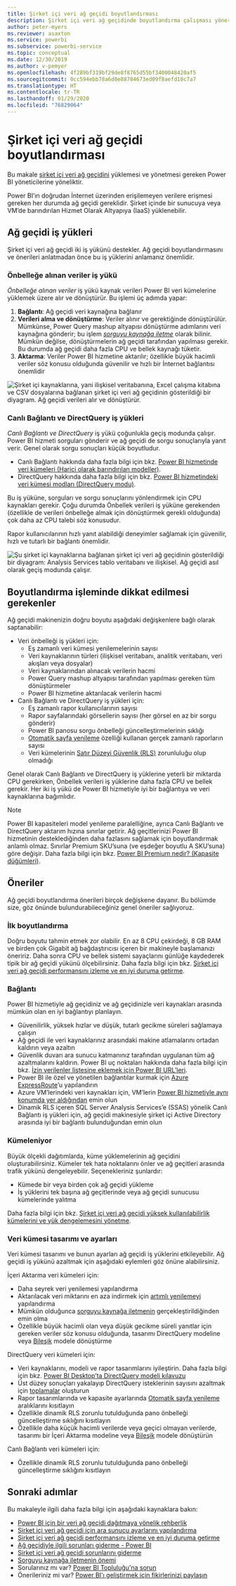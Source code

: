 ```yaml
---
title: Şirket içi veri ağ geçidi boyutlandırması
description: Şirket içi veri ağ geçidinde boyutlandırma çalışması yönergeleri.
author: peter-myers
ms.reviewer: asaxton
ms.service: powerbi
ms.subservice: powerbi-service
ms.topic: conceptual
ms.date: 12/30/2019
ms.author: v-pemyer
ms.openlocfilehash: 4f289bf319bf29de8f8765d55bf3400048420af5
ms.sourcegitcommit: 0cc594ebb78a6d0e88784673ed09f8aefd10c7a7
ms.translationtype: HT
ms.contentlocale: tr-TR
ms.lasthandoff: 01/29/2020
ms.locfileid: "76829064"
---
```

# <a name="on-premises-data-gateway-sizing"></a>Şirket içi veri ağ geçidi boyutlandırması

Bu makale [şirket içi veri ağ geçidini](../service-gateway-onprem.md) yüklemesi ve yönetmesi gereken Power BI yöneticilerine yöneliktir.

Power BI’ın doğrudan İnternet üzerinden erişilemeyen verilere erişmesi gereken her durumda ağ geçidi gereklidir. Şirket içinde bir sunucuya veya VM’de barındırılan Hizmet Olarak Altyapıya (IaaS) yüklenebilir.

## <a name="gateway-workloads"></a>Ağ geçidi iş yükleri

Şirket içi veri ağ geçidi iki iş yükünü destekler. Ağ geçidi boyutlandırmasını ve önerileri anlatmadan önce bu iş yüklerini anlamanız önemlidir.

### <a name="cached-data-workload"></a>Önbelleğe alınan veriler iş yükü

_Önbelleğe alınan veriler_ iş yükü kaynak verileri Power BI veri kümelerine yüklemek üzere alır ve dönüştürür. Bu işlemi üç adımda yapar:

1. **Bağlantı**: Ağ geçidi veri kaynağına bağlanır
1. **Verileri alma ve dönüştürme**: Veriler alınır ve gerektiğinde dönüştürülür. Mümkünse, Power Query mashup altyapısı dönüştürme adımlarını veri kaynağına gönderir; bu işlem _[sorguyu kaynağa iletme](power-query-folding.md)_ olarak bilinir. Mümkün değilse, dönüştürmelerin ağ geçidi tarafından yapılması gerekir. Bu durumda ağ geçidi daha fazla CPU ve bellek kaynağı tüketir.
1. **Aktarma**: Veriler Power BI hizmetine aktarılır; özellikle büyük hacimli veriler söz konusu olduğunda güvenilir ve hızlı bir İnternet bağlantısı önemlidir

![Şirket içi kaynaklarına, yani ilişkisel veritabanına, Excel çalışma kitabına ve CSV dosyalarına bağlanan şirket içi veri ağ geçidinin gösterildiği bir diyagram. Ağ geçidi verileri alır ve dönüştürür.](media/gateway-onprem-sizing/gateway-onprem-workload-cached-data.png)

### <a name="live-connection-and-directquery-workloads"></a>Canlı Bağlantı ve DirectQuery iş yükleri

_Canlı Bağlantı ve DirectQuery_ iş yükü çoğunlukla geçiş modunda çalışır. Power BI hizmeti sorguları gönderir ve ağ geçidi de sorgu sonuçlarıyla yanıt verir. Genel olarak sorgu sonuçları küçük boyutludur.

- Canlı Bağlantı hakkında daha fazla bilgi için bkz. [Power BI hizmetinde veri kümeleri (Harici olarak barındırılan modeller)](../service-datasets-understand.md#external-hosted-models).
- DirectQuery hakkında daha fazla bilgi için bkz. [Power BI hizmetindeki veri kümesi modları (DirectQuery modu)](../service-dataset-modes-understand.md#directquery-mode).

Bu iş yüküne, sorguları ve sorgu sonuçlarını yönlendirmek için CPU kaynakları gerekir. Çoğu durumda Önbellek verileri iş yüküne gerekenden (özellikle de verileri önbelleğe almak için dönüştürmek gerekli olduğunda) çok daha az CPU talebi söz konusudur.

Rapor kullanıcılarının hızlı yanıt alabildiği deneyimler sağlamak için güvenilir, hızlı ve tutarlı bir bağlantı önemlidir.

![Şu şirket içi kaynaklarına bağlanan şirket içi veri ağ geçidinin gösterildiği bir diyagram: Analysis Services tablo veritabanı ve ilişkisel. Ağ geçidi asıl olarak geçiş modunda çalışır.](media/gateway-onprem-sizing/gateway-onprem-workload-liveconnection-directquery.png)

## <a name="sizing-considerations"></a>Boyutlandırma işleminde dikkat edilmesi gerekenler

Ağ geçidi makinenizin doğru boyutu aşağıdaki değişkenlere bağlı olarak saptanabilir:

- Veri önbelleği iş yükleri için:
  - Eş zamanlı veri kümesi yenilemelerinin sayısı
  - Veri kaynaklarının türleri (ilişkisel veritabanı, analitik veritabanı, veri akışları veya dosyalar)
  - Veri kaynaklarından alınacak verilerin hacmi
  - Power Query mashup altyapısı tarafından yapılması gereken tüm dönüştürmeler
  - Power BI hizmetine aktarılacak verilerin hacmi
- Canlı Bağlantı ve DirectQuery iş yükleri için:
  - Eş zamanlı rapor kullanıcılarının sayısı
  - Rapor sayfalarındaki görsellerin sayısı (her görsel en az bir sorgu gönderir)
  - Power BI panosu sorgu önbelleği güncelleştirmelerinin sıklığı
  - [Otomatik sayfa yenileme](../desktop-automatic-page-refresh.md) özelliği kullanan gerçek zamanlı raporların sayısı
  - Veri kümelerinin [Satır Düzeyi Güvenlik (RLS)](../desktop-rls.md) zorunluluğu olup olmadığı

Genel olarak Canlı Bağlantı ve DirectQuery iş yüklerine yeterli bir miktarda CPU gerekirken, Önbellek verileri iş yüklerine daha fazla CPU ve bellek gerekir. Her iki iş yükü de Power BI hizmetiyle iyi bir bağlantıya ve veri kaynaklarına bağımlıdır.

> [!NOTE]
> Power BI kapasiteleri model yenileme paralelliğine, ayrıca Canlı Bağlantı ve DirectQuery aktarım hızına sınırlar getirir. Ağ geçitlerinizi Power BI hizmetinin desteklediğinden daha fazlasını sağlamak için boyutlandırmak anlamlı olmaz. Sınırlar Premium SKU’suna (ve eşdeğer boyutlu A SKU’suna) göre değişir. Daha fazla bilgi için bkz. [Power BI Premium nedir? (Kapasite düğümleri)](../service-premium-what-is.md#capacity-nodes).

## <a name="recommendations"></a>Öneriler

Ağ geçidi boyutlandırma önerileri birçok değişkene dayanır. Bu bölümde size, göz önünde bulundurabileceğiniz genel öneriler sağlıyoruz.

### <a name="initial-sizing"></a>İlk boyutlandırma

Doğru boyutu tahmin etmek zor olabilir. En az 8 CPU çekirdeği, 8 GB RAM ve birden çok Gigabit ağ bağdaştırıcısı içeren bir makineyle başlamanızı öneririz. Daha sonra CPU ve bellek sistemi sayaçlarını günlüğe kaydederek tipik bir ağ geçidi yükünü ölçebilirsiniz. Daha fazla bilgi için bkz. [Şirket içi veri ağ geçidi performansını izleme ve en iyi duruma getirme](/data-integration/gateway/service-gateway-performance).

### <a name="connectivity"></a>Bağlantı

Power BI hizmetiyle ağ geçidiniz ve ağ geçidinizle veri kaynakları arasında mümkün olan en iyi bağlantıyı planlayın.

- Güvenilirlik, yüksek hızlar ve düşük, tutarlı gecikme süreleri sağlamaya çalışın
- Ağ geçidi ile veri kaynaklarınız arasındaki makine atlamalarını ortadan kaldırın veya azaltın
- Güvenlik duvarı ara sunucu katmanınız tarafından uygulanan tüm ağ azaltmalarını kaldırın. Power BI uç noktaları hakkında daha fazla bilgi için bkz. [İzin verilenler listesine eklemek için Power BI URL’leri](../power-bi-whitelist-urls.md).
- Power BI ile özel ve yönetilen bağlantılar kurmak için [Azure ExpressRoute](/azure/expressroute/expressroute-introduction)’u yapılandırın
- Azure VM’lerindeki veri kaynakları için, VM’lerin [Power BI hizmetiyle aynı konumda yer aldığından](../service-admin-where-is-my-tenant-located.md) emin olun
- Dinamik RLS içeren SQL Server Analysis Services’e (SSAS) yönelik Canlı Bağlantı iş yükleri için, ağ geçidi makinesiyle şirket içi Active Directory arasında iyi bir bağlantı bulunduğundan emin olun

### <a name="clustering"></a>Kümeleniyor

Büyük ölçekli dağıtımlarda, küme yüklemelerinin ağ geçidini oluşturabilirsiniz. Kümeler tek hata noktalarını önler ve ağ geçitleri arasında trafik yükünü dengeleyebilir. Seçenekleriniz şunlardır:

- Kümede bir veya birden çok ağ geçidi yükleme
- İş yüklerini tek başına ağ geçitlerinde veya ağ geçidi sunucusu kümelerinde yalıtma

Daha fazla bilgi için bkz. [Şirket içi veri ağ geçidi yüksek kullanılabilirlik kümelerini ve yük dengelemesini yönetme](/data-integration/gateway/service-gateway-high-availability-clusters).

### <a name="dataset-design-and-settings"></a>Veri kümesi tasarımı ve ayarları

Veri kümesi tasarımı ve bunun ayarları ağ geçidi iş yüklerini etkileyebilir. Ağ geçidi iş yükünü azaltmak için aşağıdaki eylemleri göz önüne alabilirsiniz.

İçeri Aktarma veri kümeleri için:

- Daha seyrek veri yenilemesi yapılandırma
- Aktarılacak veri miktarını en aza indirmek için [artımlı yenilemeyi](../service-premium-incremental-refresh.md) yapılandırma
- Mümkün olduğunca [sorguyu kaynağa iletmenin](power-query-folding.md) gerçekleştirildiğinden emin olma
- Özellikle büyük hacimli olan veya düşük gecikme süreli yanıtlar için gereken veriler söz konusu olduğunda, tasarımı DirectQuery modeline veya [Bileşik](../service-dataset-modes-understand.md#composite-mode) modele dönüştürme

DirectQuery veri kümeleri için:

- Veri kaynaklarını, modeli ve rapor tasarımlarını iyileştirin. Daha fazla bilgi için bkz. [Power BI Desktop’ta DirectQuery modeli kılavuzu](directquery-model-guidance.md)
- Üst düzey sonuçları yakalayıp DirectQuery isteklerinin sayısını azaltmak için [toplamalar](../desktop-aggregations.md) oluşturun
- Rapor tasarımlarında ve kapasite ayarlarında [Otomatik sayfa yenileme](../desktop-automatic-page-refresh.md) aralıklarını kısıtlayın
- Özellikle dinamik RLS zorunlu tutulduğunda pano önbelleği güncelleştirme sıklığını kısıtlayın
- Özellikle daha küçük hacimli verilerde veya geçici olmayan verilerde, tasarımı bir İçeri Aktarma modeline veya [Bileşik](../service-dataset-modes-understand.md#composite-mode) modele dönüştürün

Canlı Bağlantı veri kümeleri için:

- Özellikle dinamik RLS zorunlu tutulduğunda pano önbelleği güncelleştirme sıklığını kısıtlayın

## <a name="next-steps"></a>Sonraki adımlar

Bu makaleyle ilgili daha fazla bilgi için aşağıdaki kaynaklara bakın:

- [Power BI için bir veri ağ geçidi dağıtmaya yönelik rehberlik](../service-gateway-deployment-guidance.md)
- [Şirket içi veri ağ geçidi için ara sunucu ayarlarını yapılandırma](/data-integration/gateway/service-gateway-proxy)
- [Şirket içi veri ağ geçidi performansını izleme ve en iyi duruma getirme](/data-integration/gateway/service-gateway-performance)
- [Ağ geçidiyle ilgili sorunları giderme - Power BI](../service-gateway-onprem-tshoot.md)
- [Şirket içi veri ağ geçidi sorunlarını giderme](/data-integration/gateway/service-gateway-tshoot)
- [Sorguyu kaynağa iletmenin önemi](power-query-folding.md)
- Sorularınız mı var? [Power BI Topluluğu'na sorun](https://community.powerbi.com/)
- Önerileriniz mi var? [Power BI'ı geliştirmek için fikirlerinizi paylaşın](https://ideas.powerbi.com)
